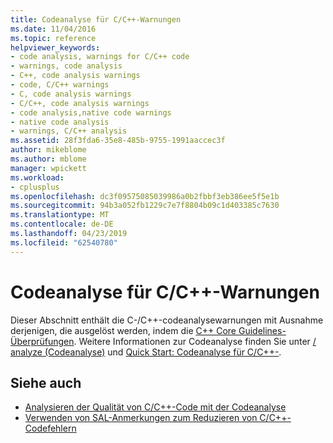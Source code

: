 ```yaml
---
title: Codeanalyse für C/C++-Warnungen
ms.date: 11/04/2016
ms.topic: reference
helpviewer_keywords:
- code analysis, warnings for C/C++ code
- warnings, code analysis
- C++, code analysis warnings
- code, C/C++ warnings
- C, code analysis warnings
- C/C++, code analysis warnings
- code analysis,native code warnings
- native code analysis
- warnings, C/C++ analysis
ms.assetid: 28f3fda6-35e8-485b-9755-1991aaccec3f
author: mikeblome
ms.author: mblome
manager: wpickett
ms.workload:
- cplusplus
ms.openlocfilehash: dc3f09575085039986a0b2fbbf3eb386ee5f5e1b
ms.sourcegitcommit: 94b3a052fb1229c7e7f8804b09c1d403385c7630
ms.translationtype: MT
ms.contentlocale: de-DE
ms.lasthandoff: 04/23/2019
ms.locfileid: "62540780"
---
```

# <a name="code-analysis-for-cc-warnings"></a>Codeanalyse für C/C++-Warnungen
Dieser Abschnitt enthält die C-/C++-codeanalysewarnungen mit Ausnahme derjenigen, die ausgelöst werden, indem die [C++ Core Guidelines-Überprüfungen](code-analysis-for-cpp-corecheck.md). Weitere Informationen zur Codeanalyse finden Sie unter [/ analyze (Codeanalyse)](/cpp/build/reference/analyze-code-analysis) und [Quick Start: Codeanalyse für C/C++-](../code-quality/quick-start-code-analysis-for-c-cpp.md).

## <a name="see-also"></a>Siehe auch

- [Analysieren der Qualität von C/C++-Code mit der Codeanalyse](../code-quality/code-analysis-for-c-cpp-overview.md)
- [Verwenden von SAL-Anmerkungen zum Reduzieren von C/C++-Codefehlern](../code-quality/using-sal-annotations-to-reduce-c-cpp-code-defects.md)